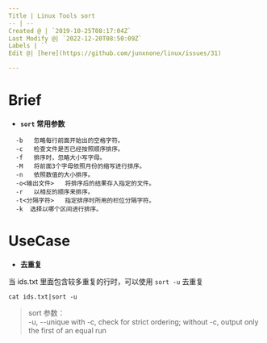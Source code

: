 ```yaml
---
Title | Linux Tools sort
-- | --
Created @ | `2019-10-25T08:17:04Z`
Last Modify @| `2022-12-20T08:50:09Z`
Labels | ``
Edit @| [here](https://github.com/junxnone/linux/issues/31)

---
```

# Brief

- **`sort` 常用参数**

```
  -b   忽略每行前面开始出的空格字符。
  -c   检查文件是否已经按照顺序排序。
  -f   排序时，忽略大小写字母。
  -M   将前面3个字母依照月份的缩写进行排序。
  -n   依照数值的大小排序。
  -o<输出文件>   将排序后的结果存入指定的文件。
  -r   以相反的顺序来排序。
  -t<分隔字符>   指定排序时所用的栏位分隔字符。
  -k  选择以哪个区间进行排序。
```

# UseCase
- **去重复**

当 ids.txt 里面包含较多重复的行时，可以使用 `sort -u` 去重复

```
cat ids.txt|sort -u 
```
>sort 参数：   
-u, --unique  with -c, check for strict ordering; without -c, output only the first of an equal run

